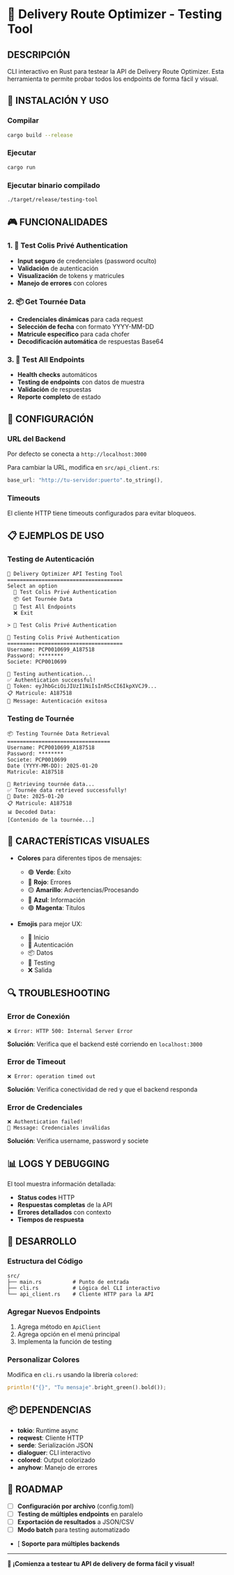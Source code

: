 # 🧪 Delivery Route Optimizer - Testing Tool

## **DESCRIPCIÓN**
CLI interactivo en Rust para testear la API de Delivery Route Optimizer. Esta herramienta te permite probar todos los endpoints de forma fácil y visual.

## **🚀 INSTALACIÓN Y USO**

### Compilar
```bash
cargo build --release
```

### Ejecutar
```bash
cargo run
```

### Ejecutar binario compilado
```bash
./target/release/testing-tool
```

## **🎮 FUNCIONALIDADES**

### 1. 🔐 Test Colis Privé Authentication
- **Input seguro** de credenciales (password oculto)
- **Validación** de autenticación
- **Visualización** de tokens y matricules
- **Manejo de errores** con colores

### 2. 📦 Get Tournée Data
- **Credenciales dinámicas** para cada request
- **Selección de fecha** con formato YYYY-MM-DD
- **Matricule específico** para cada chofer
- **Decodificación automática** de respuestas Base64

### 3. 🧪 Test All Endpoints
- **Health checks** automáticos
- **Testing de endpoints** con datos de muestra
- **Validación** de respuestas
- **Reporte completo** de estado

## **🔧 CONFIGURACIÓN**

### URL del Backend
Por defecto se conecta a `http://localhost:3000`

Para cambiar la URL, modifica en `src/api_client.rs`:
```rust
base_url: "http://tu-servidor:puerto".to_string(),
```

### Timeouts
El cliente HTTP tiene timeouts configurados para evitar bloqueos.

## **📋 EJEMPLOS DE USO**

### Testing de Autenticación
```
🚀 Delivery Optimizer API Testing Tool
=====================================
Select an option
  🔐 Test Colis Privé Authentication
  📦 Get Tournée Data
  🧪 Test All Endpoints
  ❌ Exit

> 🔐 Test Colis Privé Authentication

🔐 Testing Colis Privé Authentication
=====================================
Username: PCP0010699_A187518
Password: ********
Societe: PCP0010699

🔄 Testing authentication...
✅ Authentication successful!
🔑 Token: eyJhbGciOiJIUzI1NiIsInR5cCI6IkpXVCJ9...
📋 Matricule: A187518
💬 Message: Autenticación exitosa
```

### Testing de Tournée
```
📦 Testing Tournée Data Retrieval
=================================
Username: PCP0010699_A187518
Password: ********
Societe: PCP0010699
Date (YYYY-MM-DD): 2025-01-20
Matricule: A187518

🔄 Retrieving tournée data...
✅ Tournée data retrieved successfully!
📅 Date: 2025-01-20
📋 Matricule: A187518
📊 Decoded Data:
[Contenido de la tournée...]
```

## **🎨 CARACTERÍSTICAS VISUALES**

- **Colores** para diferentes tipos de mensajes:
  - 🟢 **Verde**: Éxito
  - 🔴 **Rojo**: Errores
  - 🟡 **Amarillo**: Advertencias/Procesando
  - 🔵 **Azul**: Información
  - 🟣 **Magenta**: Títulos

- **Emojis** para mejor UX:
  - 🚀 Inicio
  - 🔐 Autenticación
  - 📦 Datos
  - 🧪 Testing
  - ❌ Salida

## **🔍 TROUBLESHOOTING**

### Error de Conexión
```
❌ Error: HTTP 500: Internal Server Error
```
**Solución**: Verifica que el backend esté corriendo en `localhost:3000`

### Error de Timeout
```
❌ Error: operation timed out
```
**Solución**: Verifica conectividad de red y que el backend responda

### Error de Credenciales
```
❌ Authentication failed!
💬 Message: Credenciales inválidas
```
**Solución**: Verifica username, password y societe

## **📊 LOGS Y DEBUGGING**

El tool muestra información detallada:
- **Status codes** HTTP
- **Respuestas completas** de la API
- **Errores detallados** con contexto
- **Tiempos de respuesta**

## **🚀 DESARROLLO**

### Estructura del Código
```
src/
├── main.rs          # Punto de entrada
├── cli.rs           # Lógica del CLI interactivo
└── api_client.rs    # Cliente HTTP para la API
```

### Agregar Nuevos Endpoints
1. Agrega método en `ApiClient`
2. Agrega opción en el menú principal
3. Implementa la función de testing

### Personalizar Colores
Modifica en `cli.rs` usando la librería `colored`:
```rust
println!("{}", "Tu mensaje".bright_green().bold());
```

## **📦 DEPENDENCIAS**

- **tokio**: Runtime async
- **reqwest**: Cliente HTTP
- **serde**: Serialización JSON
- **dialoguer**: CLI interactivo
- **colored**: Output colorizado
- **anyhow**: Manejo de errores

## **🎯 ROADMAP**

- [ ] **Configuración por archivo** (config.toml)
- [ ] **Testing de múltiples endpoints** en paralelo
- [ ] **Exportación de resultados** a JSON/CSV
- [ ] **Modo batch** para testing automatizado
- [ **Soporte para múltiples backends**

---

**🧪 ¡Comienza a testear tu API de delivery de forma fácil y visual!**
